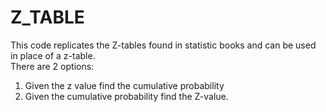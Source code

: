 # Z_TABLE
This code replicates the Z-tables found in statistic books and can be used in place of a z-table. \
There are 2 options:
1. Given the z value find the cumulative probability
2. Given the cumulative probability find the Z-value.
